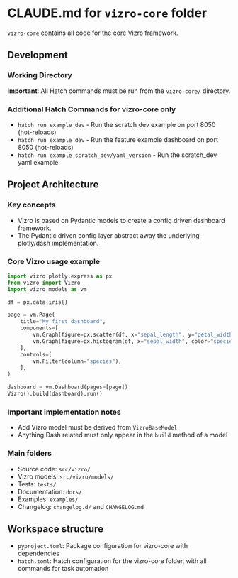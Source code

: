 # CLAUDE.md for `vizro-core` folder

`vizro-core` contains all code for the core Vizro framework.

## Development

### Working Directory

**Important**: All Hatch commands must be run from the `vizro-core/` directory.

### Additional Hatch Commands for vizro-core only

- `hatch run example dev` - Run the scratch dev example on port 8050 (hot-reloads)
- `hatch run example dev` - Run the feature example dashboard on port 8050 (hot-reloads)
- `hatch run example scratch_dev/yaml_version` - Run the scratch_dev yaml example

## Project Architecture

### Key concepts

- Vizro is based on Pydantic models to create a config driven dashboard framework.
- The Pydantic driven config layer abstract away the underlying plotly/dash implementation.

### Core Vizro usage example

```python
import vizro.plotly.express as px
from vizro import Vizro
import vizro.models as vm

df = px.data.iris()

page = vm.Page(
    title="My first dashboard",
    components=[
        vm.Graph(figure=px.scatter(df, x="sepal_length", y="petal_width", color="species")),
        vm.Graph(figure=px.histogram(df, x="sepal_width", color="species")),
    ],
    controls=[
        vm.Filter(column="species"),
    ],
)

dashboard = vm.Dashboard(pages=[page])
Vizro().build(dashboard).run()
```

### Important implementation notes

- Add Vizro model must be derived from `VizroBaseModel`
- Anything Dash related must only appear in the `build` method of a model

### Main folders

- Source code: `src/vizro/`
- Vizro models: `src/vizro/models/`
- Tests: `tests/`
- Documentation: `docs/`
- Examples: `examples/`
- Changelog: `changelog.d/` and `CHANGELOG.md`

## Workspace structure

- `pyproject.toml`: Package configuration for vizro-core with dependencies
- `hatch.toml`: Hatch configuration for the vizro-core folder, with all commands for task automation
